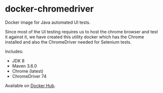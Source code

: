 # docker-chromedriver

Docker image for Java automated UI tests.

Since most of the UI testing requires us to host the chrome browser and test it against it, we have created this utility docker which has the Chrome installed and also the ChromeDriver needed for Selenium tests.

Includes:

* JDK 8
* Maven 3.6.0
* Chrome (latest)
* ChromeDriver 74

Available on [Docker Hub](https://cloud.docker.com/u/miqindia/repository/docker/miqindia/automation-testing).
